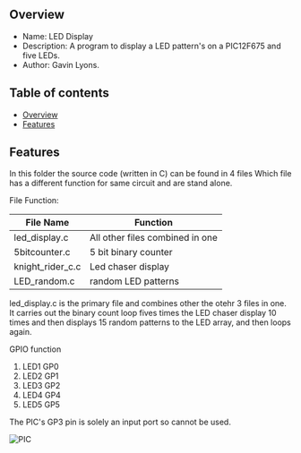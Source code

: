 
Overview
--------------------------------------------
* Name: LED Display
* Description: A program to display a LED pattern's on a PIC12F675 and five LEDs. 
* Author: Gavin Lyons.

Table of contents
---------------------------

  * [Overview](#overview)
  * [Features](#features)


Features
----------------------

In this folder the source code (written in C) can be found in 4 files 
Which file has a different function for same circuit and are stand alone.

File Function:

| File Name | Function | 
| --- | --- | 
| led_display.c | All other files combined in one | 
| 5bitcounter.c | 5 bit binary counter | 
| knight_rider_c.c | Led chaser display | 
| LED_random.c | random  LED patterns | 


led_display.c is the primary file and combines other the otehr 3 files in one.
It carries out the binary count loop fives times the LED chaser display 10 times
and then displays 15 random patterns to the LED array, and then loops again.


GPIO function

1. LED1  GP0
2. LED2  GP1
3. LED3  GP2
4. LED4  GP4
5. LED5  GP5


The PIC's GP3 pin is solely an input port so cannot be used.


![PIC](https://github.com/gavinlyonsrepo/pic_12F675_projects/blob/master/images/knightrider.png)

